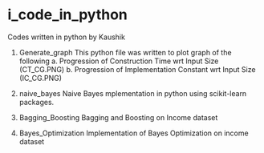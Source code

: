 # i_code_in_python

Codes written in python by Kaushik

1. Generate_graph
This python file was written to plot graph of the following
a. Progression of Construction Time wrt Input Size (CT_CG.PNG)
b. Progression of Implementation Constant wrt Input Size (IC_CG.PNG)

2. naive_bayes
Naive Bayes mplementation in python using scikit-learn packages.

3. Bagging_Boosting
Bagging and Boosting on Income dataset 

4. Bayes_Optimization
Implementation of Bayes Optimization on income dataset



